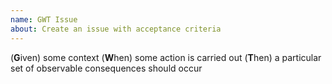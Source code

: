 ```yaml
---
name: GWT Issue
about: Create an issue with acceptance criteria
---
```

(**G**iven) some context
(**W**hen) some action is carried out
(**T**hen) a particular set of observable consequences should occur
